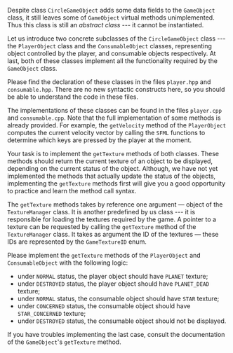 Despite class `CircleGameObject` adds some data fields to the `GameObject` class,
it still leaves some of `GameObject` virtual methods unimplemented.
Thus this class is still an _abstract class_ --- it cannot be instantiated.

Let us introduce two concrete subclasses of the `CircleGameObject` class --- 
the `PlayerObject` class and the `ConsumableObject` classes, 
representing object controlled by the player, and consumable objects respectively.
At last, both of these classes implement all the functionality required by the `GameObject` class.

Please find the declaration of these classes in the files `player.hpp` and `consumable.hpp`.
There are no new syntactic constructs here, so you should be able to understand the code in these files.

The implementations of these classes can be found in the files `player.cpp` and `consumable.cpp`.
Note that the full implementation of some methods is already provided.
For example, the `getVelocity` method of the `PlayerObject` computes 
the current velocity vector by calling the `SFML` functions
to determine which keys are pressed by the player at the moment.

Your task is to implement the `getTexture` methods of both classes.
These methods should return the current texture of an object to be displayed,
depending on the current status of the object.
Although, we have not yet implemented the methods that actually update 
the status of the objects, implementing the `getTexture` methods first
will give you a good opportunity to practice and learn the method call syntax.

The `getTexture` methods takes by reference one argument — object of the `TextureManager` class.
It is another predefined by us class --- it is responsible for loading the textures required by the game.
A pointer to a texture can be requested by calling the `getTexture` method of the `TextureManager` class.
It takes as argument the ID of the textures — these IDs are represented by the `GameTextureID` enum.

Please implement the `getTexture` methods of the `PlayerObject` and `ConsumableObject` 
with the following logic:
* under `NORMAL` status, the player object should have `PLANET` texture;
* under `DESTROYED` status, the player object should have `PLANET_DEAD` texture;
* under `NORMAL` status, the consumable object should have `STAR` texture;
* under `CONCERNED` status, the consumable object should have `STAR_CONCERNED` texture;
* under `DESTROYED` status, the consumable object should not be displayed.

<div class="hint">

If you have troubles implementing the last case, 
consult the documentation of the `GameObject`'s `getTexture` method. 

</div>